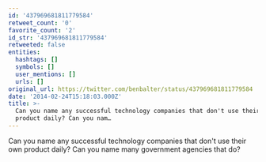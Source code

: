 ```yaml
---
id: '437969681811779584'
retweet_count: '0'
favorite_count: '2'
id_str: '437969681811779584'
retweeted: false
entities:
  hashtags: []
  symbols: []
  user_mentions: []
  urls: []
original_url: https://twitter.com/benbalter/status/437969681811779584
date: '2014-02-24T15:18:03.000Z'
title: >-
  Can you name any successful technology companies that don't use their own
  product daily? Can you nam…
---
```


Can you name any successful technology companies that don't use their own product daily? Can you name many government agencies that do?